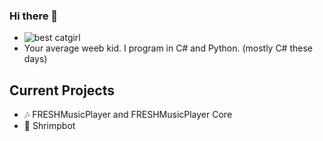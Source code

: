 ### Hi there 👋
- ![best catgirl](https://img2.gelbooru.com/images/61/8e/618e759b9a621212ac1a7d7e9da04f88.gif)
- Your average weeb kid. I program in C# and Python. (mostly C# these days)
## Current Projects
- 🎶 FRESHMusicPlayer and FRESHMusicPlayer Core
- 🦐 Shrimpbot
<!--
**Royce551/Royce551** is a ✨ _special_ ✨ repository because its `README.md` (this file) appears on your GitHub profile.

Here are some ideas to get you started:

- 🔭 I’m currently working on ...
- 🌱 I’m currently learning ...
- 👯 I’m looking to collaborate on ...
- 🤔 I’m looking for help with ...
- 💬 Ask me about ...
- 📫 How to reach me: ...
- 😄 Pronouns: ...
- ⚡ Fun fact: ...
-->
